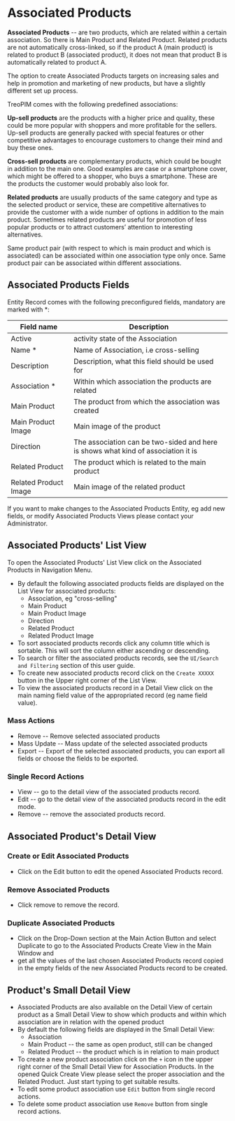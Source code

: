 # Associated Products

**Associated Products** --  are two products, which are related within a certain association. So there is Main Product and Related Product. Related products are not automatically cross-linked, so if the product A (main product) is related to product B (associated product), it does not mean that product B is automatically related to product A. 

The option to create Associated Products targets on increasing sales and help in promotion and marketing of new products, but have a slightly different set up process.

TreoPIM comes with the following predefined associations:

**Up-sell products** are the products with a higher price and quality, these could be more popular with shoppers and more profitable for the sellers. Up-sell products are generally packed with special features or other competitive advantages to encourage customers to change their mind and buy these ones. 

**Cross-sell products** are complementary products, which could be bought in addition to the main one. Good examples are case or a smartphone cover, which might be offered to a shopper, who buys a smartphone. These are the products the customer would probably also look for.

**Related products** are usually products of the same category and type as the selected product or service, these are competitive alternatives to provide the customer with a wide number of options in addition to the main product. Sometimes related products are useful for promotion of less popular products or to attract customers’ attention to interesting alternatives.

Same product pair (with respect to which is main product and which is associated) can be associated within one association type only once. Same product pair can be associated within different associations.


## Associated Products Fields

Entity Record comes with the following preconfigured fields, mandatory are marked with *:

| Field name    | Description                                       |
| ------------- | ------------------------------------------------- |
| Active        | activity state of the Association                 |
| Name *        | Name of Association, i.e cross-selling            |
| Description   | Description, what this field should be used for   |
| Association * | Within which association the products are related |
| Main Product  | The product from which the association was created |
| Main Product Image| Main image of the product                     |
| Direction |  The association can be two-sided and here is shows what kind of association it is |
| Related Product| The product which is related to the main product |
| Related Product Image | Main image of the related product         |
<!-- [VT] ----- добавить скрин-->
<!-- [VT] ----- я так и не поняла какая это форма, так как поля не соответсвуют что форме https://i.imgur.com/pFgHGfF.png и что https://i.imgur.com/KiRiFH0.png , нужно переписать согласно функционала-->

If you want to make changes to the Associated Products Entity, eg add new fields, or modify Associated Products Views please contact your Administrator.

## Associated Products' List View

To open the Associated Products' List View click on the Associated Products in Navigation Menu.

- By default the following associated products fields are displayed on the List View for associated products:
  - Association, eg "cross-selling"
  - Main Product
  - Main Product Image
  - Direction
  - Related Product
  - Related Product Image 
- To sort associated products records click any column title which is sortable. This will sort the column either ascending or descending. 
- To search or filter the associated products records, see the `UI/Search and Filtering` section of this user guide.
- To create new associated products record click on the `Create XXXXX` button in the Upper right corner of the List View.
- To view the associated products record in a Detail View click on the main naming field value of the appropriated record (eg name field value).

### Mass Actions

- Remove --  Remove selected associated products
- Mass Update --  Mass update of the selected associated products
- Export -- Export of the selected associated products, you can export all fields or choose the fields to be exported.

### Single Record Actions

- View -- go to the detail view of the associated products record.
- Edit -- go to the detail view of the associated products record in the edit mode.
- Remove -- remove the associated products record.

## Associated Product's Detail View

### Create or Edit Associated Products

- Click on the Edit button to edit the opened Associated Products record.

### Remove Associated Products

- Click remove to remove the record.

### Duplicate Associated Products

- Click on the Drop-Down section at the Main Action Button and select Duplicate to go to the  Associated Products Create View in the Main Window and 
- get all the values of the last chosen  Associated Products record copied in the empty fields of the new  Associated Products record to be created.

## Product's Small Detail View

- Associated Products are also available on the Detail View of certain product as a Small Detail View to show which products and within which association are in relation with the opened product
- By default the following fields are displayed in the Small Detail View:
  - Association
  - Main Product -- the same as open product, still can be changed
  - Related Product -- the product which is in relation to main product
- To create a new product association click on the `+` icon in the upper right corner of the Small Detail View for Association Products. In the opened Quick Create View please select the proper association and the Related Product. Just start typing to get suitable results.
- To edit some product association use `Edit` button from single record actions.
- To delete some product association use `Remove` button from single record actions.
